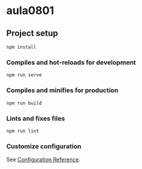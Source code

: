 # aula0801


<!-- 
  - Crie 3 componentes: Aluno, Curso e Aulas
  - Aluno e Curso devem estar em App.vue

  - Aulas deve ser um componente filho de Curso

  Aulas terá uma lista:
  {
    nome: "HTML e CSS",
    duracao: 15
  },
  {
    nome: "JavaScript",
    duracao: 30
  },
  {
    nome: "UX Design",
    duracao: 20
  }

  - Crie um botão para cada aula, onde será possível
  clicar em completar. As aulas completas deverão
  ser colocadas em uma Array dentro de Store.

  Utilize mutações para modificar a Array.

  A Array de aulas completas deverá ser mostrada no
  componente Aluno
 -->



## Project setup
```
npm install
```

### Compiles and hot-reloads for development
```
npm run serve
```

### Compiles and minifies for production
```
npm run build
```

### Lints and fixes files
```
npm run lint
```

### Customize configuration
See [Configuration Reference](https://cli.vuejs.org/config/).
